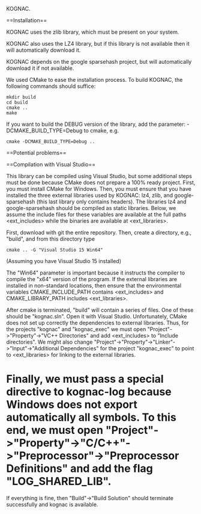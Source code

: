 KOGNAC.

==Installation==

KOGNAC uses the zlib library, which must be present on your system.

KOGNAC also uses the LZ4 library, but if this library is not available then it will automatically download it.

KOGNAC depends on the google sparsehash project, but will automatically download it if not available.

We used CMake to ease the installation process. To build KOGNAC, the following commands should suffice:

```
mkdir build
cd build
cmake ..
make
```

If you want to build the DEBUG version of the library, add the parameter: -DCMAKE_BUILD_TYPE=Debug to cmake, e.g.

```
cmake -DCMAKE_BUILD_TYPE=Debug ..
```

==Potential problems==

==Compilation with Visual Studio==

This library can be compiled using Visual Studio, but some additional steps must be done because CMake does not prepare a 100% ready project.
First, you must install CMake for Windows. Then, you must ensure that you have installed the three external libraries used by KOGNAC: lz4, zlib, and google-sparsehash (this last library only contains headers). The libraries lz4 and google-sparsehash should be compiled as static libraries. Below, we assume the include files for these variables are available at the full paths <ext_includes> while the binaries are available at <ext_libraries>.

First, download with git the entire repository. Then, create a directory, e.g., "build", and from this directory type

```
cmake .. -G "Visual Studio 15 Win64"
```
(Assuming you have Visual Studio 15 installed)

The "Win64" parameter is important because it instructs the compiler to compile the "x64" version of the program.
If the external libraries are installed in non-standard locations, then ensure that the environmental variables CMAKE_INCLUDE_PATH contains <ext_includes> and CMAKE_LIBRARY_PATH includes <ext_libraries>.

After cmake is terminated, "build" will contain a series of files. One of these should be "kognac.sln". Open it with Visual Studio. Unfortunately, CMake does not set up correctly the dependencies to external libraries. Thus, for the projects "kognac" and "kognac_exec" we must open "Project"->"Property"->"VC++ Directories" and add <ext_includes> to "Include directories". We might also change "Project"->"Property"->"Linker"->"Input"->"Additional Dependencies" for the project "kognac_exec" to point to <ext_libraries> for linking to the external libraries.
# Finally, we must pass a special directive to kognac-log because Windows does not export automatically all symbols. To this end, we must open "Project"->"Property"->"C/C++"->"Preprocessor"->"Preprocessor Definitions" and add the flag "LOG_SHARED_LIB".

If everything is fine, then "Build"->"Build Solution" should terminate successfully and kognac is available.
